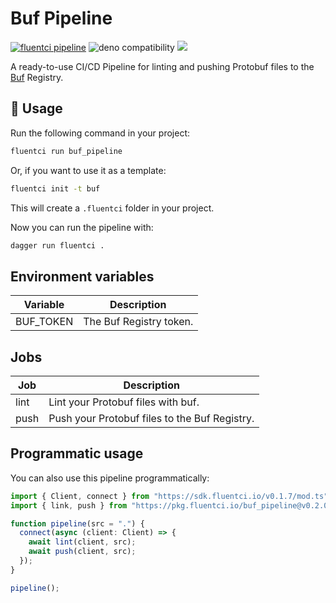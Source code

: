 # Buf Pipeline

[![fluentci pipeline](https://img.shields.io/badge/dynamic/json?label=pkg.fluentci.io&labelColor=%23000&color=%23460cf1&url=https%3A%2F%2Fapi.fluentci.io%2Fv1%2Fpipeline%2Fbuf_pipeline&query=%24.version)](https://pkg.fluentci.io/buf_pipeline)
![deno compatibility](https://shield.deno.dev/deno/^1.34)
[![](https://img.shields.io/codecov/c/gh/fluent-ci-templates/buf-pipeline)](https://codecov.io/gh/fluent-ci-templates/buf-pipeline)

A ready-to-use CI/CD Pipeline for linting and pushing Protobuf files to the [Buf](https://buf.build/) Registry.

## 🚀 Usage

Run the following command in your project:

```bash
fluentci run buf_pipeline
```

Or, if you want to use it as a template:

```bash
fluentci init -t buf
```

This will create a `.fluentci` folder in your project.

Now you can run the pipeline with:

```bash
dagger run fluentci .
```

## Environment variables

| Variable  | Description              |
| --------- | ------------------------ |
| BUF_TOKEN | The Buf Registry token. |

## Jobs

| Job    | Description                                |
| ------ | ------------------------------------------ |
| lint   | Lint your Protobuf files with buf.            |
| push   | Push your Protobuf files to the Buf Registry. |

## Programmatic usage

You can also use this pipeline programmatically:

```ts
import { Client, connect } from "https://sdk.fluentci.io/v0.1.7/mod.ts";
import { link, push } from "https://pkg.fluentci.io/buf_pipeline@v0.2.0/mod.ts";

function pipeline(src = ".") {
  connect(async (client: Client) => {
    await lint(client, src);
    await push(client, src);
  });
}

pipeline();
```
